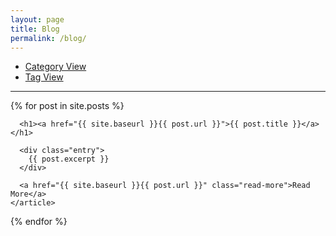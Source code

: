 ```yaml
---
layout: page
title: Blog
permalink: /blog/
---
```



<ul>
  <li><a href="{{ site.baseurl }}/categoryview/">Category View</a></li>
  <li><a href="{{ site.baseurl }}/tagview/">Tag View</a></li>
</ul>

<hr>

<div class="posts">
  {% for post in site.posts %}
    <article class="post">

      <h1><a href="{{ site.baseurl }}{{ post.url }}">{{ post.title }}</a></h1>

      <div class="entry">
        {{ post.excerpt }}
      </div>

      <a href="{{ site.baseurl }}{{ post.url }}" class="read-more">Read More</a>
    </article>
  {% endfor %}
</div>

